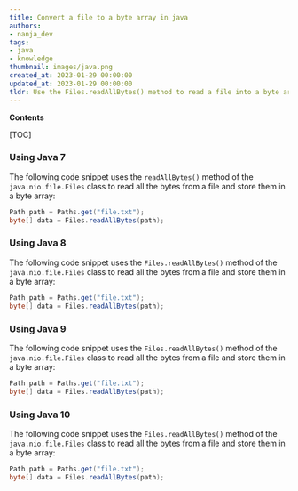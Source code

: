 ```yaml
---
title: Convert a file to a byte array in java
authors:
- nanja_dev
tags:
- java
- knowledge
thumbnail: images/java.png
created_at: 2023-01-29 00:00:00
updated_at: 2023-01-29 00:00:00
tldr: Use the Files.readAllBytes() method to read a file into a byte array.
---
```


**Contents**

[TOC]

### Using Java 7

The following code snippet uses the `readAllBytes()` method of the `java.nio.file.Files` class to read all the bytes from a file and store them in a byte array:

```java
Path path = Paths.get("file.txt");
byte[] data = Files.readAllBytes(path);
```

### Using Java 8

The following code snippet uses the `Files.readAllBytes()` method of the `java.nio.file.Files` class to read all the bytes from a file and store them in a byte array:

```java
Path path = Paths.get("file.txt");
byte[] data = Files.readAllBytes(path);
```

### Using Java 9

The following code snippet uses the `Files.readAllBytes()` method of the `java.nio.file.Files` class to read all the bytes from a file and store them in a byte array:

```java
Path path = Paths.get("file.txt");
byte[] data = Files.readAllBytes(path);
```

### Using Java 10

The following code snippet uses the `Files.readAllBytes()` method of the `java.nio.file.Files` class to read all the bytes from a file and store them in a byte array:

```java
Path path = Paths.get("file.txt");
byte[] data = Files.readAllBytes(path);
```
